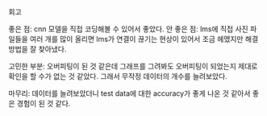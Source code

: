 회고

좋은 점: cnn 모델을 직접 코딩해볼 수 있어서 좋았다.
안 좋은 점: lms에 직접 사진 파일들을 여러 개를 많이 올리면 lms가 연결이 끊기는 현상이 있어서 조금 헤맸지만 해결 방법을 잘 찾아냈다.

고민한 부분: 오버피팅이 된 것 같은데 그래프를 그려봐도 오버피팅이 되었는지 제대로 확인을 할 수가 없는 것 같았다. 그래서 무작정 데이터의 개수를 늘려보았다.

마무리: 데이터를 늘려보았더니 test data에 대한 accuracy가 좋게 나온 것 같아서 좋은 경험이 된 것 같다.
